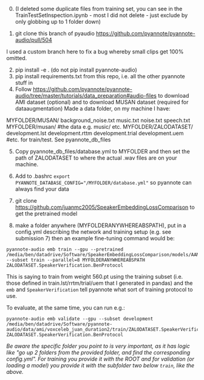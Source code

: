 0. (I deleted some duplicate files from training set, you can see in the TrainTestSetInspection.ipynb - most I did not delete - just exclude by only globbing up to 1 folder down)

1. git clone this branch of pyaudio https://github.com/pyannote/pyannote-audio/pull/504

I used a custom branch here to fix a bug whereby small clips get 100% omitted. 

2. pip install -e . 
(do not pip install pyannote-audio)
3. pip install requirements.txt from this repo, i.e. all the other pyannote stuff in
4. Follow https://github.com/pyannote/pyannote-audio/tree/master/tutorials/data_preparation#audio-files to download AMI dataset (optional)  and to download  MUSAN dataset (required for dataaugmentation)
Made a data folder, on my machine I have:

MYFOLDER/MUSAN/
   background_noise.txt
   music.txt
   noise.txt
   speech.txt
MYFOLDER/musan/
   #the data e.g. music/ etc.
MYFOLDER/ZALODATASET/
   development.lst
   development.rttm
   development.trial
   development.uem
   #etc. for train/test. See pyannote_db_files 
   
5. Copy pyannote_db_files/database.yml to MYFOLDER and then set the path of ZALODATASET to where the actual .wav files are on your machine.

6. Add to .bashrc `export PYANNOTE_DATABASE_CONFIG="/MYFOLDER/database.yml"` so pyannote can always find your data

7. git clone https://github.com/juanmc2005/SpeakerEmbeddingLossComparison to get the pretrained model

8. make a folder anywhere (MYFOLDERANYWHEREABSPATH), put in a config.yml describing the network and training setup (e.g. see submission 7) then an example fine-tuning command would be:
```
pyannote-audio emb train --gpu --pretrained /media/ben/datadrive/Software/SpeakerEmbeddingLossComparison/models/AAM/train/VoxCeleb.SpeakerVerification.VoxCeleb2.train/weights/0560.pt --subset train --parallel=8 MYFOLDERANYWHEREABSPATH ZALODATASET.SpeakerVerification.BenProtocol
```
This is saying to train from weight 560.pt using the training subset (i.e. those defined in train.lst/rrtm/trial/uem that I generated in pandas)  and the `emb` and `SpeakerVerification` tell pyannote what sort of training protocol to use.

To evaluate, at the same time, you can run e.g.:

```
pyannote-audio emb validate --gpu --subset development /media/ben/datadrive/Software/pyannote-audio/data/ami/voxceleb_juan_duration2/train/ZALODATASET.SpeakerVerification.BenProtocol.train/ ZALODATASET.SpeakerVerification.BenProtocol
```

*Be aware the specific folder you point to is very important, as it has logic like "go up 2 folders from the provided folder, and find the corresponding config.yml". For training you provide it with the ROOT and for validation (or loading a model) you provide it with the subfolder two below `train`, like the above.*

